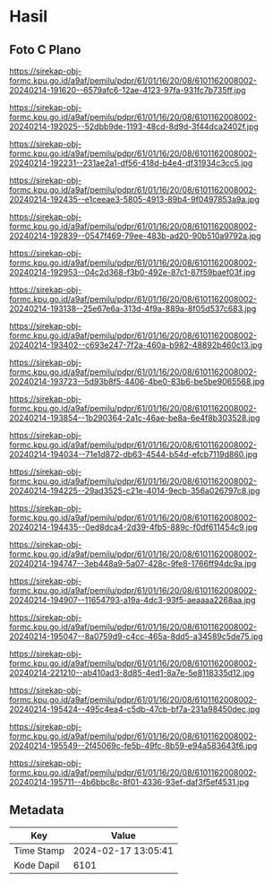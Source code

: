 # Hasil

## Foto C Plano

https://sirekap-obj-formc.kpu.go.id/a9af/pemilu/pdpr/61/01/16/20/08/6101162008002-20240214-191620--6579afc6-12ae-4123-97fa-931fc7b735ff.jpg

https://sirekap-obj-formc.kpu.go.id/a9af/pemilu/pdpr/61/01/16/20/08/6101162008002-20240214-192025--52dbb9de-1193-48cd-8d9d-3f44dca2402f.jpg

https://sirekap-obj-formc.kpu.go.id/a9af/pemilu/pdpr/61/01/16/20/08/6101162008002-20240214-192231--231ae2a1-df56-418d-b4e4-df31934c3cc5.jpg

https://sirekap-obj-formc.kpu.go.id/a9af/pemilu/pdpr/61/01/16/20/08/6101162008002-20240214-192435--e1ceeae3-5805-4913-89b4-9f0497853a9a.jpg

https://sirekap-obj-formc.kpu.go.id/a9af/pemilu/pdpr/61/01/16/20/08/6101162008002-20240214-192839--0547f469-79ee-483b-ad20-90b510a9792a.jpg

https://sirekap-obj-formc.kpu.go.id/a9af/pemilu/pdpr/61/01/16/20/08/6101162008002-20240214-192953--04c2d368-f3b0-492e-87c1-87f59baef03f.jpg

https://sirekap-obj-formc.kpu.go.id/a9af/pemilu/pdpr/61/01/16/20/08/6101162008002-20240214-193138--25e67e6a-313d-4f9a-889a-8f05d537c683.jpg

https://sirekap-obj-formc.kpu.go.id/a9af/pemilu/pdpr/61/01/16/20/08/6101162008002-20240214-193402--c693e247-7f2a-460a-b982-48892b460c13.jpg

https://sirekap-obj-formc.kpu.go.id/a9af/pemilu/pdpr/61/01/16/20/08/6101162008002-20240214-193723--5d93b8f5-4406-4be0-83b6-be5be9065568.jpg

https://sirekap-obj-formc.kpu.go.id/a9af/pemilu/pdpr/61/01/16/20/08/6101162008002-20240214-193854--1b290364-2a1c-46ae-be8a-6e4f8b303528.jpg

https://sirekap-obj-formc.kpu.go.id/a9af/pemilu/pdpr/61/01/16/20/08/6101162008002-20240214-194034--71e1d872-db63-4544-b54d-efcb7119d860.jpg

https://sirekap-obj-formc.kpu.go.id/a9af/pemilu/pdpr/61/01/16/20/08/6101162008002-20240214-194225--29ad3525-c21e-4014-9ecb-356a026797c8.jpg

https://sirekap-obj-formc.kpu.go.id/a9af/pemilu/pdpr/61/01/16/20/08/6101162008002-20240214-194435--0ed8dca4-2d39-4fb5-889c-f0df611454c9.jpg

https://sirekap-obj-formc.kpu.go.id/a9af/pemilu/pdpr/61/01/16/20/08/6101162008002-20240214-194747--3eb448a9-5a07-428c-9fe8-1766ff94dc9a.jpg

https://sirekap-obj-formc.kpu.go.id/a9af/pemilu/pdpr/61/01/16/20/08/6101162008002-20240214-194907--11654793-a19a-4dc3-93f5-aeaaaa2268aa.jpg

https://sirekap-obj-formc.kpu.go.id/a9af/pemilu/pdpr/61/01/16/20/08/6101162008002-20240214-195047--8a0759d9-c4cc-465a-8dd5-a34589c5de75.jpg

https://sirekap-obj-formc.kpu.go.id/a9af/pemilu/pdpr/61/01/16/20/08/6101162008002-20240214-221210--ab410ad3-8d85-4ed1-8a7e-5e8118335d12.jpg

https://sirekap-obj-formc.kpu.go.id/a9af/pemilu/pdpr/61/01/16/20/08/6101162008002-20240214-195424--495c4ea4-c5db-47cb-bf7a-231a98450dec.jpg

https://sirekap-obj-formc.kpu.go.id/a9af/pemilu/pdpr/61/01/16/20/08/6101162008002-20240214-195549--2f45069c-fe5b-49fc-8b59-e94a583643f6.jpg

https://sirekap-obj-formc.kpu.go.id/a9af/pemilu/pdpr/61/01/16/20/08/6101162008002-20240214-195711--4b6bbc8c-8f01-4336-93ef-daf3f5ef4531.jpg


## Metadata

| Key        | Value               |
| ---------- | ------------------- |
| Time Stamp | 2024-02-17 13:05:41 |
| Kode Dapil | 6101                |



